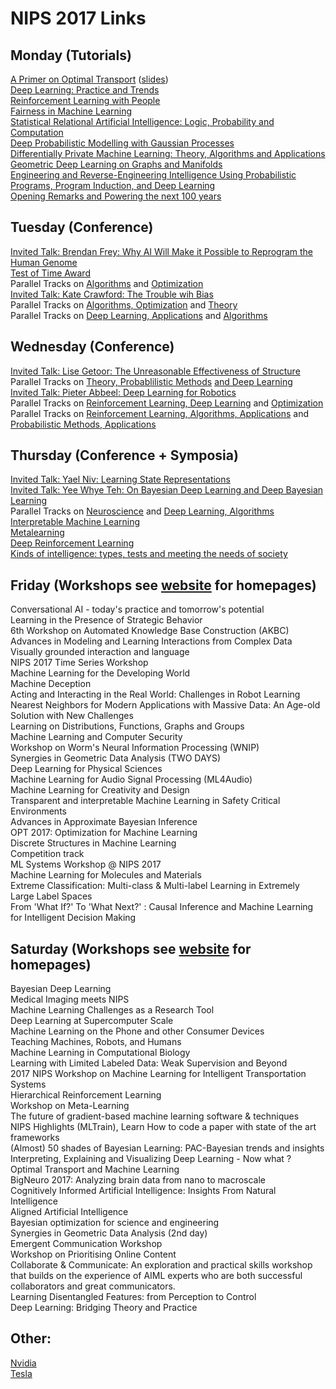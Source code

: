 # NIPS 2017 Links

## Monday (Tutorials)

[A Primer on Optimal Transport](https://www.dropbox.com/s/ct3500ko00i5sz3/aprimeronOT.m4v?dl=0)    ([slides](https://www.dropbox.com/s/55tb2cf3zipl6xu/aprimeronOT.pdf?dl=0))   
[Deep Learning: Practice and Trends](https://www.youtube.com/watch?v=YJnddoa8sHk)   
[Reinforcement Learning with People](https://www.facebook.com/plugins/video.php?href=https%3A%2F%2Fwww.facebook.com%2Fnipsfoundation%2Fvideos%2F1555771847847382%2F&show_text=0&width=560)   
[Fairness in Machine Learning](http://mrtz.org/nips17/#/)   
[Statistical Relational Artificial Intelligence: Logic, Probability and Computation](https://www.facebook.com/plugins/video.php?href=https%3A%2F%2Fwww.facebook.com%2Fnipsfoundation%2Fvideos%2F1552222671535633%2F&show_text=0&width=560)   
[Deep Probabilistic Modelling with Gaussian Processes](https://www.youtube.com/watch?v=NHTGY8VCinY)   
[Differentially Private Machine Learning: Theory, Algorithms and Applications](http://www.ece.rutgers.edu/~asarwate/nips2017/)   
[Geometric Deep Learning on Graphs and Manifolds](https://www.dropbox.com/s/zdosxw3nc3f1p2r/NIPS-GDL.pdf?dl=0)   
[Engineering and Reverse-Engineering Intelligence Using Probabilistic Programs, Program Induction, and Deep Learning](https://www.facebook.com/plugins/video.php?href=https%3A%2F%2Fwww.facebook.com%2Fnipsfoundation%2Fvideos%2F1552446408179926%2F&show_text=0&width=560)   
[Opening Remarks and Powering the next 100 years](https://www.facebook.com/plugins/video.php?href=https%3A%2F%2Fwww.facebook.com%2Fnipsfoundation%2Fvideos%2F1552610871496813%2F&show_text=0&width=560)   

## Tuesday (Conference)

[Invited Talk:  Brendan Frey:  Why AI Will Make it Possible to Reprogram the Human Genome](https://www.facebook.com/plugins/video.php?href=https%3A%2F%2Fwww.facebook.com%2Fnipsfoundation%2Fvideos%2F1553236368100930%2F&show_text=0&width=560)   
[Test of Time Award](https://www.youtube.com/watch?v=Qi1Yry33TQE)   
Parallel Tracks on [Algorithms](https://www.facebook.com/plugins/video.php?href=https%3A%2F%2Fwww.facebook.com%2Fnipsfoundation%2Fvideos%2F1553335844757649%2F&show_text=0&width=560) and [Optimization](https://www.facebook.com/plugins/video.php?href=https%3A%2F%2Fwww.facebook.com%2Fnipsfoundation%2Fvideos%2F1553355798088987%2F&show_text=0&width=560)   
[Invited Talk: Kate Crawford:  The Trouble wih Bias](https://www.youtube.com/watch?v=fMym_BKWQzk)   
Parallel Tracks on [Algorithms, Optimization](https://www.facebook.com/plugins/video.php?href=https%3A%2F%2Fwww.facebook.com%2Fnipsfoundation%2Fvideos%2F1553537531404147%2F&show_text=0&width=560) and [Theory](https://www.facebook.com/plugins/video.php?href=https%3A%2F%2Fwww.facebook.com%2Fnipsfoundation%2Fvideos%2F1553539891403911%2F&show_text=0&width=560)   
Parallel Tracks on [Deep Learning, Applications](https://www.facebook.com/plugins/video.php?href=https%3A%2F%2Fwww.facebook.com%2Fnipsfoundation%2Fvideos%2F1553634558061111%2F&show_text=0&width=560) and [Algorithms](https://www.facebook.com/plugins/video.php?href=https%3A%2F%2Fwww.facebook.com%2Fnipsfoundation%2Fvideos%2F1553635538061013%2F&show_text=0&width=560)   


## Wednesday (Conference)

[Invited Talk:  Lise Getoor:  The Unreasonable Effectiveness of Structure](https://www.facebook.com/plugins/video.php?href=https%3A%2F%2Fwww.facebook.com%2Fnipsfoundation%2Fvideos%2F1554329184658315%2F&show_text=0&width=560)   
Parallel Tracks on [Theory, Probablilistic Methods](https://www.facebook.com/plugins/video.php?href=https%3A%2F%2Fwww.facebook.com%2Fnipsfoundation%2Fvideos%2F1554402064651027%2F&show_text=0&width=560) [and Deep Learning](https://www.facebook.com/plugins/video.php?href=https%3A%2F%2Fwww.facebook.com%2Fnipsfoundation%2Fvideos%2F1554402331317667%2F&show_text=0&width=560)   
[Invited Talk:  Pieter Abbeel:   Deep Learning for Robotics](https://www.youtube.com/watch?v=po9z_tMuEwE)   
Parallel Tracks on [Reinforcement Learning, Deep Learning](https://www.facebook.com/plugins/video.php?href=https%3A%2F%2Fwww.facebook.com%2Fnipsfoundation%2Fvideos%2F1554654864625747%2F&show_text=0&width=560) and [Optimization](https://www.facebook.com/plugins/video.php?href=https%3A%2F%2Fwww.facebook.com%2Fnipsfoundation%2Fvideos%2F1554657104625523%2F&show_text=0&width=560)   
Parallel Tracks on [Reinforcement Learning, Algorithms, Applications](https://www.facebook.com/plugins/video.php?href=https%3A%2F%2Fwww.facebook.com%2Fnipsfoundation%2Fvideos%2F1554741347950432%2F&show_text=0&width=560) and [Probabilistic Methods, Applications](https://www.facebook.com/plugins/video.php?href=https%3A%2F%2Fwww.facebook.com%2Fnipsfoundation%2Fvideos%2F1554741734617060%2F&show_text=0&width=560)   

## Thursday (Conference + Symposia)

[Invited Talk:  Yael Niv:  Learning State Representations](https://www.facebook.com/plugins/video.php?href=https%3A%2F%2Fwww.facebook.com%2Fnipsfoundation%2Fvideos%2F1555427447881822%2F&show_text=0&width=560)   
[Invited Talk:  Yee Whye Teh:  On Bayesian Deep Learning and Deep Bayesian Learning](https://www.facebook.com/plugins/video.php?href=https%3A%2F%2Fwww.facebook.com%2Fnipsfoundation%2Fvideos%2F1555493854541848%2F&show_text=0&width=560)   
Parallel Tracks on [Neuroscience](https://www.facebook.com/plugins/video.php?href=https%3A%2F%2Fwww.facebook.com%2Fnipsfoundation%2Fvideos%2F1555551597869407%2F&show_text=0&width=560) and [Deep Learning, Algorithms](https://www.facebook.com/plugins/video.php?href=https%3A%2F%2Fwww.facebook.com%2Fnipsfoundation%2Fvideos%2F1555553784535855%2F&show_text=0&width=560)   
[Interpretable Machine Learning](http://interpretable.ml/)   
[Metalearning](http://metalearning-symposium.ml/)   
[Deep Reinforcement Learning](https://sites.google.com/view/deeprl-symposium-nips2017/)   
[Kinds of intelligence: types, tests and meeting the needs of society](http://kindsofintelligence.org/)   

## Friday (Workshops see [website](https://nips.cc/Conferences/2017/Schedule?type=Workshop) for homepages)
Conversational AI - today's practice and tomorrow's potential   
Learning in the Presence of Strategic Behavior   
6th Workshop on Automated Knowledge Base Construction (AKBC)   
Advances in Modeling and Learning Interactions from Complex Data   
Visually grounded interaction and language   
NIPS 2017 Time Series Workshop   
Machine Learning for the Developing World   
Machine Deception   
Acting and Interacting in the Real World: Challenges in Robot Learning   
Nearest Neighbors for Modern Applications with Massive Data: An Age-old Solution with New Challenges   
Learning on Distributions, Functions, Graphs and Groups   
Machine Learning and Computer Security   
Workshop on Worm's Neural Information Processing (WNIP)   
Synergies in Geometric Data Analysis (TWO DAYS)   
Deep Learning for Physical Sciences   
Machine Learning for Audio Signal Processing (ML4Audio)   
Machine Learning for Creativity and Design   
Transparent and interpretable Machine Learning in Safety Critical Environments   
Advances in Approximate Bayesian Inference   
OPT 2017: Optimization for Machine Learning   
Discrete Structures in Machine Learning   
Competition track   
ML Systems Workshop @ NIPS 2017   
Machine Learning for Molecules and Materials   
Extreme Classification: Multi-class & Multi-label Learning in Extremely Large Label Spaces   
From 'What If?' To 'What Next?' : Causal Inference and Machine Learning for Intelligent Decision Making   

## Saturday (Workshops see [website](https://nips.cc/Conferences/2017/Schedule?type=Workshop) for homepages)
Bayesian Deep Learning   
Medical Imaging meets NIPS   
Machine Learning Challenges as a Research Tool   
Deep Learning at Supercomputer Scale   
Machine Learning on the Phone and other Consumer Devices   
Teaching Machines, Robots, and Humans   
Machine Learning in Computational Biology   
Learning with Limited Labeled Data: Weak Supervision and Beyond   
2017 NIPS Workshop on Machine Learning for Intelligent Transportation Systems   
Hierarchical Reinforcement Learning   
Workshop on Meta-Learning   
The future of gradient-based machine learning software & techniques   
NIPS Highlights (MLTrain), Learn How to code a paper with state of the art frameworks   
(Almost) 50 shades of Bayesian Learning: PAC-Bayesian trends and insights   
Interpreting, Explaining and Visualizing Deep Learning - Now what ?   
Optimal Transport and Machine Learning   
BigNeuro 2017: Analyzing brain data from nano to macroscale   
Cognitively Informed Artificial Intelligence: Insights From Natural Intelligence   
Aligned Artificial Intelligence   
Bayesian optimization for science and engineering   
Synergies in Geometric Data Analysis (2nd day)   
Emergent Communication Workshop   
Workshop on Prioritising Online Content   
Collaborate & Communicate: An exploration and practical skills workshop that builds on the experience of AIML experts who are both successful collaborators and great communicators.      
Learning Disentangled Features: from Perception to Control   
Deep Learning: Bridging Theory and Practice   

## Other:

[Nvidia](https://www.youtube.com/watch?v=u6N5RAFRGaE)   
[Tesla](https://www.youtube.com/watch?v=jBbYU6-r5Us)   
